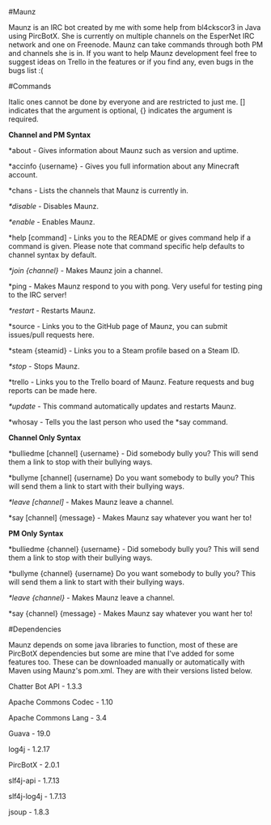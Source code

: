 #Maunz

Maunz is an IRC bot created by me with some help from bl4ckscor3 in Java using PircBotX. She is currently on multiple channels on the EsperNet IRC network and one on Freenode. Maunz can take commands through both PM and channels she is in. If you want to help Maunz development feel free to suggest ideas on Trello in the features or if you find any, even bugs in the bugs list :(

#Commands

Italic ones cannot be done by everyone and are restricted to just me. [] indicates that the argument is optional, {} indicates the argument is required.

__Channel and PM Syntax__
 
*about - Gives information about Maunz such as version and uptime.
 
*accinfo {username} - Gives you full information about any Minecraft account.

*chans - Lists the channels that Maunz is currently in.
 
_*disable_ - Disables Maunz.
 
_*enable_ - Enables Maunz.

*help [command] - Links you to the README or gives command help if a command is given. Please note that command specific help defaults to channel syntax by default.

_*join {channel}_ - Makes Maunz join a channel.

*ping - Makes Maunz respond to you with pong. Very useful for testing ping to the IRC server!

_*restart_ - Restarts Maunz.
 
*source - Links you to the GitHub page of Maunz, you can submit issues/pull requests here.

*steam {steamid} - Links you to a Steam profile based on a Steam ID.

_*stop_ - Stops Maunz.

*trello - Links you to the Trello board of Maunz. Feature requests and bug reports can be made here.

_*update_ - This command automatically updates and restarts Maunz.

*whosay - Tells you the last person who used the *say command.

__Channel Only Syntax__

*bulliedme [channel] {username} - Did somebody bully you? This will send them a link to stop with their bullying ways.

*bullyme [channel] {username} Do you want somebody to bully you? This will send them a link to start with their bullying ways.

_*leave [channel]_ - Makes Maunz leave a channel.

*say [channel] {message} - Makes Maunz say whatever you want her to!

__PM Only Syntax__

*bulliedme {channel} {username} - Did somebody bully you? This will send them a link to stop with their bullying ways.

*bullyme {channel} {username} Do you want somebody to bully you? This will send them a link to start with their bullying ways.

_*leave {channel}_ - Makes Maunz leave a channel.

*say {channel} {message} - Makes Maunz say whatever you want her to!

#Dependencies

Maunz depends on some java libraries to function, most of these are PircBotX dependencies but some are mine that I've added for some features too. These can be downloaded manually or automatically with Maven using Maunz's pom.xml. They are with their versions listed below.

Chatter Bot API - 1.3.3

Apache Commons Codec - 1.10

Apache Commons Lang - 3.4

Guava - 19.0

log4j - 1.2.17

PircBotX - 2.0.1

slf4j-api - 1.7.13

slf4j-log4j - 1.7.13

jsoup - 1.8.3
